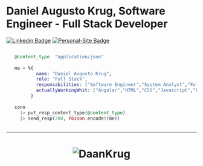 # Daniel Augusto Krug, Software Engineer - Full Stack Developer

[![Linkedin Badge](https://img.shields.io/badge/-Linkedin-blue?style=flat-round&logo=Linkedin&logoColor=white&color=blue&link=https://www.linkedin.com/in/daniel-krug-427646b9/)](https://www.linkedin.com/in/daniel-krug-427646b9/)
[![Personal-Site Badge](https://img.shields.io/badge/-Personal--Site-blue?style=flat-square&logo=Personal-Site&logoColor=white&color=blue&link=https://www.skallerten.com.br/)](https://www.skallerten.com.br/)


```Elixir

   @content_type  "application/json"
   
   me = %{
           name: "Daniel Augusto Krug",
           role: "Full Stack",
           responsabilities: ["Software Engineer","System Analyst","Full Stack Developer"],
           actuallyWorkingWhit: ["Angular","HTML","CSS","Javascript","PHP","Elixir","Elixir/Erlang/OTP","MySQL/Maria DB"]
         }
   
   conn
     |> put_resp_content_type(@content_type)
     |> send_resp(200, Poison.encode!(me))
   
```

<hr>
<h1 align="center">
<img alt="DaanKrug" src="https://github-readme-stats.codestackr.vercel.app/api?username=DaanKrugs&show_icons=true&hide_border=true&theme=dark" />
</h1>
